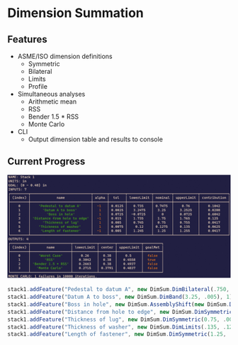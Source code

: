 # Dimension Summation

## Features

- ASME/ISO dimension definitions
    - Symmetric
    - Bilateral
    - Limits
    - Profile
- Simultaneous analyses
    - Arithmetic mean
    - RSS
    - Bender 1.5 * RSS
    - Monte Carlo
- CLI
    - Output dimension table and results to console

## Current Progress

![Console](cli.png)

```js
stack1.addFeature("Pedestal to datum A", new DimSum.DimBilateral(.750, +.010, -.015), -1);
stack1.addFeature("Datum A to boss", new DimSum.DimBand(3.25, .005), 1);
stack1.addFeature("Boss in hole", new DimSum.AssemblyShift(new DimSum.DimBilateral(.625, +0, -0.010), new DimSum.DimSymmetric(.750, .010)), 1);
stack1.addFeature("Distance from hole to edge", new DimSum.DimSymmetric(1.75, .015), -1);
stack1.addFeature("Thickness of lug", new DimSum.DimSymmetric(0.75, .005), 1);
stack1.addFeature("Thickness of washer", new DimSum.DimLimits(.135, .120), 1);
stack1.addFeature("Length of fastener", new DimSum.DimSymmetric(1.25, .005), -1);
```
